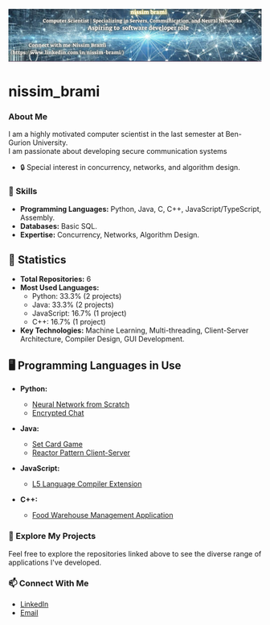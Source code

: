 ![Banner](https://raw.githubusercontent.com/nissimbrami/nissim_brami/main/gitHab%20banner.png)
# nissim_brami


### About Me
I am a highly motivated computer scientist in the last semester at Ben-Gurion University.  
I am passionate about developing secure communication systems

- 🔒 Special interest in concurrency, networks, and algorithm design.

### 🔧 Skills
- **Programming Languages:** Python, Java, C, C++, JavaScript/TypeScript, Assembly.
- **Databases:** Basic SQL.
- **Expertise:** Concurrency, Networks, Algorithm Design.
 
## 🔢 Statistics
- **Total Repositories:** 6
- **Most Used Languages:**
  - Python: 33.3% (2 projects)
  - Java: 33.3% (2 projects)
  - JavaScript: 16.7% (1 project)
  - C++: 16.7% (1 project)
- **Key Technologies:** Machine Learning, Multi-threading, Client-Server Architecture, Compiler Design, GUI Development.

## 🖥️ Programming Languages in Use
- **Python:** 
  - [Neural Network from Scratch](https://github.com/nissimbrami/Neural-Network-from-scratch-mlp-ResNet-)
  - [Encrypted Chat](https://github.com/nissimbrami/Enecrypted_Chat)

- **Java:**
  - [Set Card Game](https://github.com/nissimbrami/SET_Card_Game)
  - [Reactor Pattern Client-Server](https://github.com/nissimbrami/Reactor-Pattern-Client-Server)

- **JavaScript:**
  - [L5 Language Compiler Extension](https://github.com/nissimbrami/L52-Language-Compiler-Extension)

- **C++:**
  - [Food Warehouse Management Application](https://github.com/nissimbrami/Food-warehouse-management-Application)

### 🔗 Explore My Projects
Feel free to explore the repositories linked above to see the diverse range of applications I've developed.

### 📫 Connect With Me
- [LinkedIn](https://www.linkedin.com/in/nissim-brami/)
- [Email](mailto:nissimbrami1@gmail.com)





